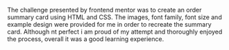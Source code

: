 The challenge presented by frontend mentor was to create an order summary card using HTML and CSS.  The images, font family, font size and example design were provided for me in order to recreate the summary card. Although nt perfect i am proud of my attempt and thoroughly  enjoyed the process, overall it was a good learning experience. 
